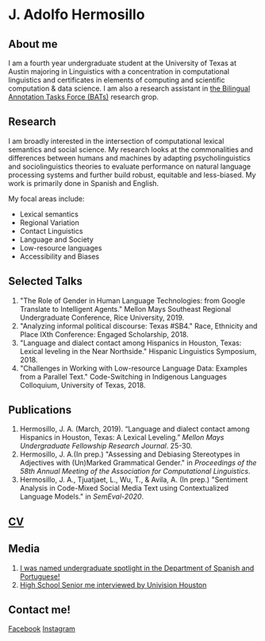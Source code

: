 
# J. Adolfo Hermosillo 
## About me
I am a fourth year undergraduate student at the University of Texas at Austin majoring in Linguistics with a concentration in computational linguistics and certificates in elements of computing and scientific computation & data science. I am also a research assistant in [the Bilingual Annotation Tasks Force (BATs)](https://sites.utexas.edu/bats/) research grop. 

## Research 
I am broadly interested in the intersection of computational lexical semantics and social science. My research looks at the commonalities and differences between humans and machines by adapting psycholinguistics and sociolinguistics theories to evaluate performance on natural language processing systems and further build robust, equitable and less-biased. My work is primarily done in Spanish and English.  

My focal areas include: 
- Lexical semantics
- Regional Variation
- Contact Linguistics
- Language and Society
- Low-resource languages 
- Accessibility and Biases


## Selected Talks
1. "The Role of Gender in Human Language Technologies: from Google Translate to Intelligent Agents." Mellon Mays Southeast Regional Undergraduate Conference, Rice University, 2019.
2. "Analyzing informal political discourse: Texas #SB4." Race, Ethnicity and Place IXth Conference: Engaged Scholarship, 2018.
3. "Language and dialect contact among Hispanics in Houston, Texas: Lexical leveling in the Near Northside." Hispanic Linguistics Symposium, 2018.
4. "Challenges in Working with Low-resource Language Data: Examples from a Parallel Text." Code-Switching in Indigenous Languages Colloquium, University of Texas, 2018.

## Publications
1. Hermosillo, J. A. (March, 2019). “Language and dialect contact among Hispanics in Houston, Texas: A Lexical Leveling.” _Mellon Mays Undergraduate Fellowship Research Journal_. 25-30. 
2. Hermosillo, J. A.(In prep.) "Assessing and Debiasing Stereotypes in Adjectives with (Un)Marked Grammatical Gender." in _Proceedings of the 58th Annual Meeting of the Association for Computational Linguistics_. 
3. Hermosillo, J. A., Tjuatjaet, L., Wu, T., & Avila, A. (In prep.) "Sentiment Analysis in Code-Mixed Social Media Text using Contextualized Language Models." in _SemEval-2020_.

## [CV](hermosillo_cv_.pdf)



## Media
1.  [I was named undergraduate spotlight in the Department of Spanish and Portuguese!](https://liberalarts.utexas.edu/spanish/news/undergraduate-spotlight-jesus-adolfo-hermosillo) 
2. [High School Senior me interviewed by Univision Houston](https://www.univision.com/local/houston-kxln/noticias/educacion/jesus-hermosillo-ejemplo-de-perseverancia-video)


## Contact me!
[Facebook](https://www.facebook.com/jesus.hermosillorodriguez) [Instagram](http://instagram.com/hermosillo_17)
